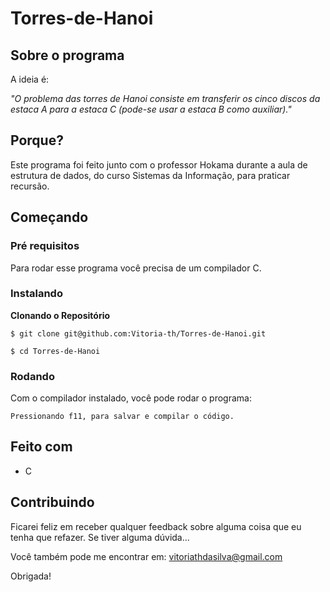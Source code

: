 # Torres-de-Hanoi

## Sobre o programa

A ideia é:

_"O problema das torres de Hanoi consiste em transferir os cinco discos da estaca A para a
estaca C (pode-se usar a estaca B como auxiliar)."_

## Porque?

Este programa foi feito junto com o professor Hokama durante a aula de estrutura de dados, do curso Sistemas da Informação, para praticar recursão. 

## Começando

### Pré requisitos

Para rodar esse programa você precisa de um compilador C.

### Instalando

**Clonando o Repositório**

```
$ git clone git@github.com:Vitoria-th/Torres-de-Hanoi.git

$ cd Torres-de-Hanoi
```

### Rodando

Com o compilador instalado, você pode rodar o programa:

```
Pressionando f11, para salvar e compilar o código.

```

## Feito com

- C

## Contribuindo

Ficarei feliz em receber qualquer feedback sobre alguma coisa que eu tenha que refazer. Se tiver alguma dúvida...

Você também pode me encontrar em: vitoriathdasilva@gmail.com

Obrigada!
